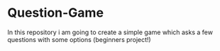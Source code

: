 # Question-Game
In this repository i am going to create a simple game which asks a few questions with some options (beginners project!)

